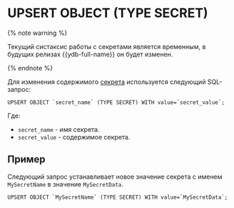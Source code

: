 # UPSERT OBJECT (TYPE SECRET)

{% note warning %}

Текущий систаксис работы с секретами является временным, в будущих релизах {{ydb-full-name}} он будет изменен.

{% endnote %}


Для изменения содержимого [секрета](../../../concepts/datamodel/secrets.md) используется следующий SQL-запрос:

```yql
UPSERT OBJECT `secret_name` (TYPE SECRET) WITH value=`secret_value`;
```
Где:
* `secret_name` - имя секрета.
* `secret_value` - содержимое секрета.

## Пример

Следующий запрос устанавливает новое значение секрета с именем `MySecretName` в значение `MySecretData`.

```yql
UPSERT OBJECT `MySecretName` (TYPE SECRET) WITH value=`MySecretData`;
```
